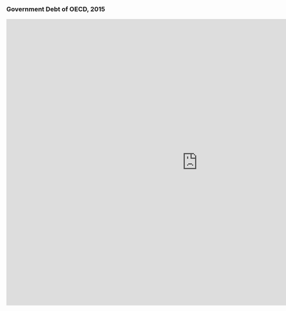 ### Government Debt of OECD, 2015
<iframe src="https://data.oecd.org/chart/6BaE" width="1000" height="750" style="border: 0" mozallowfullscreen="true" webkitallowfullscreen="true" allowfullscreen="true"><a href="https://data.oecd.org/chart/6BaE" target="_blank">OECD Chart: General government debt, Total, % of GDP, Annual, 2015</a></iframe>
